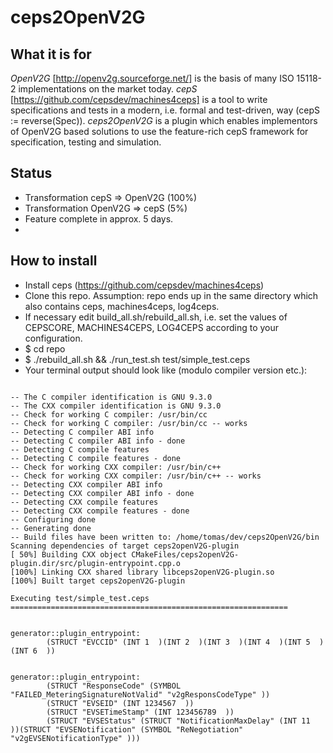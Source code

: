 # ceps2OpenV2G
## What it is for
*OpenV2G* [http://openv2g.sourceforge.net/] is the basis of many ISO 15118-2 implementations on the market today. *cepS* [https://github.com/cepsdev/machines4ceps] is a tool to write specifications and tests in a modern, i.e. formal and test-driven, way (cepS := reverse(Spec)). *ceps2OpenV2G* is a plugin which enables implementors of OpenV2G based solutions to use the feature-rich cepS framework for specification, testing and simulation.

## Status
- Transformation cepS => OpenV2G (100%)
- Transformation OpenV2G => cepS (5%)
- Feature complete in approx. 5 days.
- 
## How to install
- Install ceps (https://github.com/cepsdev/machines4ceps)
- Clone this repo. Assumption: repo ends up in the same directory which also contains ceps, machines4ceps, log4ceps.
- If necessary edit build_all.sh/rebuild_all.sh, i.e. set the values of CEPSCORE, MACHINES4CEPS, LOG4CEPS according to your configuration.
- $ cd repo
- $ ./rebuild_all.sh && ./run_test.sh test/simple_test.ceps
- Your terminal output should look like (modulo compiler version etc.):

```

-- The C compiler identification is GNU 9.3.0
-- The CXX compiler identification is GNU 9.3.0
-- Check for working C compiler: /usr/bin/cc
-- Check for working C compiler: /usr/bin/cc -- works
-- Detecting C compiler ABI info
-- Detecting C compiler ABI info - done
-- Detecting C compile features
-- Detecting C compile features - done
-- Check for working CXX compiler: /usr/bin/c++
-- Check for working CXX compiler: /usr/bin/c++ -- works
-- Detecting CXX compiler ABI info
-- Detecting CXX compiler ABI info - done
-- Detecting CXX compile features
-- Detecting CXX compile features - done
-- Configuring done
-- Generating done
-- Build files have been written to: /home/tomas/dev/ceps2OpenV2G/bin
Scanning dependencies of target ceps2openV2G-plugin
[ 50%] Building CXX object CMakeFiles/ceps2openV2G-plugin.dir/src/plugin-entrypoint.cpp.o
[100%] Linking CXX shared library libceps2openV2G-plugin.so
[100%] Built target ceps2openV2G-plugin

Executing test/simple_test.ceps
==============================================================


generator::plugin_entrypoint:
        (STRUCT "EVCCID" (INT 1  )(INT 2  )(INT 3  )(INT 4  )(INT 5  )(INT 6  ))


generator::plugin_entrypoint:
        (STRUCT "ResponseCode" (SYMBOL "FAILED_MeteringSignatureNotValid" "v2gResponsCodeType" ))
        (STRUCT "EVSEID" (INT 1234567  ))
        (STRUCT "EVSETimeStamp" (INT 123456789  ))
        (STRUCT "EVSEStatus" (STRUCT "NotificationMaxDelay" (INT 11  ))(STRUCT "EVSENotification" (SYMBOL "ReNegotiation" "v2gEVSENotificationType" )))


```
